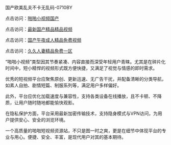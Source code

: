 国产欧美乱夫不卡无乱码-0710BY

点击访问：<a href="https://heiliao2dmwwy.pages.dev">啪啪小视频国产</a>

点击访问：<a href="https://heiliaoll4qsx.pages.dev">最新国产精品精品视频</a>

点击访问：<a href="https://heiliaowzu4ur.pages.dev">国产午夜成人精品免费视频</a>

点击访问：<a href="https://heiliaozj3tjd.pages.dev">久久人妻精品免费一区</a>

“啪啪小视频”类型因其节奏紧凑、内容直接而深受年轻用户青睐。尤其是在碎片化时间中，短小精悍的视频形式既方便快捷，又满足了视觉与情感的即时需求。

优秀的短视频平台应聚焦原创、更新迅速、无广告干扰，并配备清晰的分类导航，如素人自拍、剧情短篇、制服系列等，满足用户多样偏好。

此外，平台应优化加载速度与兼容性，支持各类设备在线播放，且不卡顿、不降质，让用户随时随地都能愉快观影。

在隐私保护方面，平台采用最新加密传输技术，支持隐身模式与VPN访问，为用户提供安心、安全的浏览环境。

一个高质量的啪啪短视频资源站，不只是图一时之爽，更是在细节中体现平台的专业与用心。便捷、安全、丰富，是现代用户对其的基本期待。

<span style="display:none;">[Canonical link]( https://github.com/ribenzhe10072/643130 ）</span>
